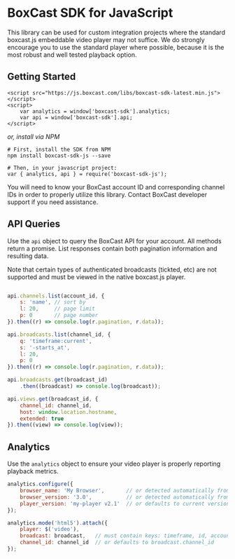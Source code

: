 # BoxCast SDK for JavaScript

This library can be used for custom integration projects where the standard boxcast.js embeddable
video player may not suffice.  We do strongly encourage you to use the standard player where possible,
because it is the most robust and well tested playback option.

## Getting Started

```
<script src="https://js.boxcast.com/libs/boxcast-sdk-latest.min.js"></script>
<script>
    var analytics = window['boxcast-sdk'].analytics;
    var api = window['boxcast-sdk'].api;
</script>
```

_or, install via NPM_

```
# First, install the SDK from NPM
npm install boxcast-sdk-js --save

# Then, in your javascript project:
var { analytics, api } = require('boxcast-sdk-js');
```

You will need to know your BoxCast account ID and corresponding channel IDs in order to properly
utilize this library.  Contact BoxCast developer support if you need assistance.

## API Queries

Use the `api` object to query the BoxCast API for your account.  All methods return a promise.  List
responses contain both pagination information and resulting data.

Note that certain types of authenticated broadcasts (tickted, etc) are not supported and must be
viewed in the native boxcast.js player.

```javascript

api.channels.list(account_id, {
    s: 'name', // sort by
    l: 20,     // page limit
    p: 0       // page number
}).then((r) => console.log(r.pagination, r.data));

api.broadcasts.list(channel_id, {
    q: 'timeframe:current',
    s: '-starts_at',
    l: 20,
    p: 0
}).then((r) => console.log(r.pagination, r.data));

api.broadcasts.get(broadcast_id)
    .then((broadcast) => console.log(broadcast));

api.views.get(broadcast_id, {
    channel_id: channel_id,
    host: window.location.hostname,
    extended: true
}).then((view) => console.log(view));
```

## Analytics

Use the `analytics` object to ensure your video player is properly reporting playback metrics.

```javascript
analytics.configure({
    browser_name: 'My Browser',       // or detected automatically from user agent
    browser_version: '3.0',           // or detected automatically from user agent
    player_version: 'my-player v2.1'  // or defaults to current version of boxcast-sdk-js
});

analytics.mode('html5').attach({
    player: $('video'),
    broadcast: broadcast,   // must contain keys: timeframe, id, account_id
    channel_id: channel_id  // or defaults to broadcast.channel_id
});
```

